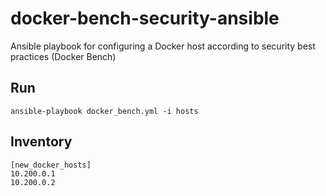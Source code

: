 # docker-bench-security-ansible
Ansible playbook for configuring a Docker host according to security best practices (Docker Bench)

## Run
```
ansible-playbook docker_bench.yml -i hosts
```

## Inventory
```
[new_docker_hosts]
10.200.0.1
10.200.0.2
```
